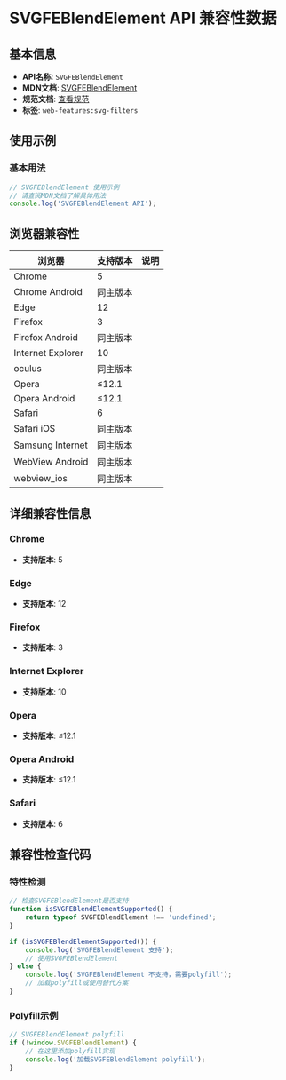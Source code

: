 # SVGFEBlendElement API 兼容性数据

## 基本信息

- **API名称**: `SVGFEBlendElement`
- **MDN文档**: [SVGFEBlendElement](https://developer.mozilla.org/docs/Web/API/SVGFEBlendElement)
- **规范文档**: [查看规范](https://drafts.fxtf.org/filter-effects/#InterfaceSVGFEBlendElement)
- **标签**: `web-features:svg-filters`

## 使用示例

### 基本用法

```javascript
// SVGFEBlendElement 使用示例
// 请查阅MDN文档了解具体用法
console.log('SVGFEBlendElement API');
```

## 浏览器兼容性

| 浏览器 | 支持版本 | 说明 |
|--------|----------|------|
| Chrome | 5 |  |
| Chrome Android | 同主版本 |  |
| Edge | 12 |  |
| Firefox | 3 |  |
| Firefox Android | 同主版本 |  |
| Internet Explorer | 10 |  |
| oculus | 同主版本 |  |
| Opera | ≤12.1 |  |
| Opera Android | ≤12.1 |  |
| Safari | 6 |  |
| Safari iOS | 同主版本 |  |
| Samsung Internet | 同主版本 |  |
| WebView Android | 同主版本 |  |
| webview_ios | 同主版本 |  |

## 详细兼容性信息

### Chrome

- **支持版本**: 5

### Edge

- **支持版本**: 12

### Firefox

- **支持版本**: 3

### Internet Explorer

- **支持版本**: 10

### Opera

- **支持版本**: ≤12.1

### Opera Android

- **支持版本**: ≤12.1

### Safari

- **支持版本**: 6

## 兼容性检查代码

### 特性检测

```javascript
// 检查SVGFEBlendElement是否支持
function isSVGFEBlendElementSupported() {
    return typeof SVGFEBlendElement !== 'undefined';
}

if (isSVGFEBlendElementSupported()) {
    console.log('SVGFEBlendElement 支持');
    // 使用SVGFEBlendElement
} else {
    console.log('SVGFEBlendElement 不支持，需要polyfill');
    // 加载polyfill或使用替代方案
}
```

### Polyfill示例

```javascript
// SVGFEBlendElement polyfill
if (!window.SVGFEBlendElement) {
    // 在这里添加polyfill实现
    console.log('加载SVGFEBlendElement polyfill');
}
```

